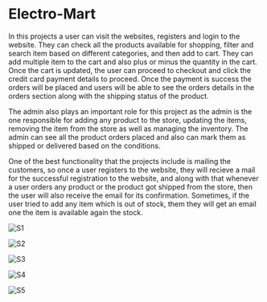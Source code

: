 # Electro-Mart

In this projects a user can visit the websites, registers and login to the website. They can check all the products available for shopping, filter and search item based on different categories, and then add to cart. They can add multiple item to the cart and also plus or minus the quantity in the cart. Once the cart is updated, the user can proceed to checkout and click the credit card payment details to proceed. Once the payment is success the orders will be placed and users will be able to see the orders details in the orders section along with the shipping status of the product.

The admin also plays an important role for this project as the admin is the one responsible for adding any product to the store, updating the items, removing the item from the store as well as managing the inventory. The admin can see all the product orders placed and also can mark them as shipped or delivered based on the conditions.

One of the best functionality that the projects include is mailing the customers, so once a user registers to the website, they will recieve a mail for the successful registration to the website, and along with that whenever a user orders any product or the product got shipped from the store, then the user will also receive the email for its confirmation. Sometimes, if the user tried to add any item which is out of stock, them they will get an email one the item is available again the stock.

![S1](https://github.com/Rutujarajmane777/Electro-Mart/assets/157606563/52a930d7-3363-4c99-b9c9-d0191035a1ec)


![S2](https://github.com/Rutujarajmane777/Electro-Mart/assets/157606563/28c9feb9-17a6-42fc-894d-27d1766a3b6b)


![S3](https://github.com/Rutujarajmane777/Electro-Mart/assets/157606563/0485f819-88ec-4746-a2ae-0f7247fae864)


![S4](https://github.com/Rutujarajmane777/Electro-Mart/assets/157606563/50cfdf97-2d2a-43fb-9fdb-ba8fba30484f)


![S5](https://github.com/Rutujarajmane777/Electro-Mart/assets/157606563/f8ed7fae-7289-4318-b69c-244b9f295949)
